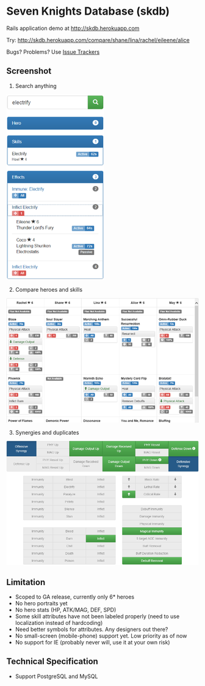 # Seven Knights Database (skdb)

Rails application demo at http://skdb.herokuapp.com

Try: http://skdb.herokuapp.com/compare/shane/lina/rachel/eileene/alice

Bugs? Problems? Use [Issue Trackers](https://github.com/gbudiman/skdb/issues)

## Screenshot

1. Search anything<br />
<img src="public/readme_img/search.png" alt="Search Anything" width="256" target="_skdb"/>

2. Compare heroes and skills<br />
<img src="public/readme_img/compare_table.png" alt="Compare Table" width="640" target="_skdb"/>

3. Synergies and duplicates<br />
<img src="public/readme_img/stack_table.png" alt="Stack Table" width="640" target="_skdb"/>

## Limitation
- Scoped to GA release, currently only 6* heroes
- No hero portraits yet
- No hero stats (HP, ATK/MAG, DEF, SPD)
- Some skill attributes have not been labeled properly (need to use localization instead of hardcoding)
- Need better symbols for attributes. Any designers out there?
- No small-screen (mobile-phone) support yet. Low priority as of now
- No support for IE (probably never will, use it at your own risk)

## Technical Specification
- Support PostgreSQL and MySQL
